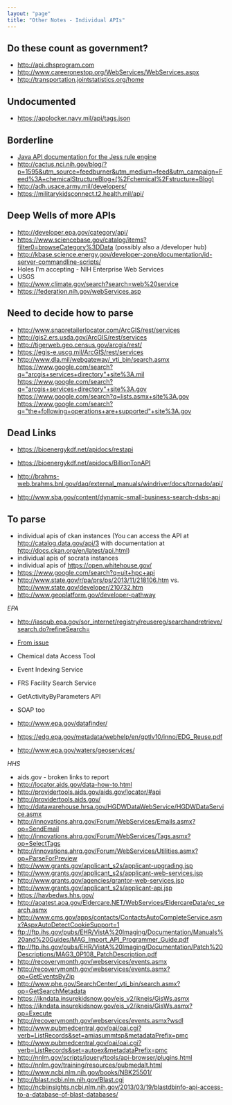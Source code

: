 ```yaml
---
layout: "page"
title: "Other Notes - Individual APIs"
---
```


## Do these count as government? 
* http://api.dhsprogram.com
* http://www.careeronestop.org/WebServices/WebServices.aspx
* http://transportation.jointstatistics.org/home

## Undocumented 
* https://applocker.navy.mil/api/tags.json

## Borderline
* [Java API documentation for the Jess rule engine](http://herzberg.ca.sandia.gov/docs/70/api/index.html)
* http://cactus.nci.nih.gov/blog/?p=1595&utm_source=feedburner&utm_medium=feed&utm_campaign=Feed%3A+chemicalStructureBlog+(%2Fchemical%2Fstructure+Blog)
* http://adh.usace.army.mil/developers/
* https://militarykidsconnect.t2.health.mil/api/

## Deep Wells of more APIs
* http://developer.epa.gov/category/api/
* https://www.sciencebase.gov/catalog/items?filter0=browseCategory%3DData  (possibly also a /developer hub)
* http://kbase.science.energy.gov/developer-zone/documentation/id-server-commandline-scripts/
* Holes I'm accepting - NIH Enterprise Web Services
* USGS
* http://www.climate.gov/search?search=web%20service
* https://federation.nih.gov/webServices.asp


## Need to decide how to parse 
* http://www.snapretailerlocator.com/ArcGIS/rest/services
* http://gis2.ers.usda.gov/ArcGIS/rest/services
* http://tigerweb.geo.census.gov/arcgis/rest/
* https://egis-e.uscg.mil/ArcGIS/rest/services
* http://www.dla.mil/webgateway/_vti_bin/search.asmx
https://www.google.com/search?q="arcgis+services+directory"+site%3A.mil
https://www.google.com/search?q="arcgis+services+directory"+site%3A.gov
https://www.google.com/search?q=lists.asmx+site%3A.gov
https://www.google.com/search?q="the+following+operations+are+supported"+site%3A.gov


## Dead Links

* https://bioenergykdf.net/apidocs/restapi
* https://bioenergykdf.net/apidocs/BillionTonAPI

* http://brahms-web.brahms.bnl.gov/daq/external_manuals/windriver/docs/tornado/api/
* http://www.sba.gov/content/dynamic-small-business-search-dsbs-api


## To parse
* individual apis of ckan instances (You can access the API at http://catalog.data.gov/api/3 with documentation
at http://docs.ckan.org/en/latest/api.html)
* individual apis of socrata instances
* individual apis of https://open.whitehouse.gov/
* https://www.google.com/search?q=uit+hpc+api
* http://www.state.gov/r/pa/prs/ps/2013/11/218106.htm vs. http://www.state.gov/developer/210732.htm
* http://www.geoplatform.gov/developer-pathway

 *EPA* 
* http://iaspub.epa.gov/sor_internet/registry/reusereg/searchandretrieve/search.do?refineSearch=
* [From issue](https://github.com/GSA/slash-developer-pages/issues/49)
* Chemical data Access Tool
* Event Indexing Service
* FRS Facility Search Service
* GetActivityByParameters API
* SOAP too

* http://www.epa.gov/datafinder/
* https://edg.epa.gov/metadata/webhelp/en/gptlv10/inno/EDG_Reuse.pdf
* http://www.epa.gov/waters/geoservices/

 *HHS*
* aids.gov - broken links to report 
* http://locator.aids.gov/data-how-to.html
* http://providertools.aids.gov/aids.gov/locator/#api
* http://providertools.aids.gov/
* http://datawarehouse.hrsa.gov/HGDWDataWebService/HGDWDataService.asmx
* http://innovations.ahrq.gov/Forum/WebServices/Emails.asmx?op=SendEmail
* http://innovations.ahrq.gov/Forum/WebServices/Tags.asmx?op=SelectTags
* http://innovations.ahrq.gov/Forum/WebServices/Utilities.asmx?op=ParseForPreview
* http://www.grants.gov/applicant_s2s/applicant-upgrading.jsp
* http://www.grants.gov/applicant_s2s/applicant-web-services.jsp
* http://www.grants.gov/agencies/grantor-web-services.jsp
* http://www.grants.gov/applicant_s2s/applicant-api.jsp
* https://havbedws.hhs.gov/
* http://aoatest.aoa.gov/Eldercare.NET/WebServices/EldercareData/ec_search.asmx
* http://www.cms.gov/apps/contacts/ContactsAutoCompleteService.asmx?AspxAutoDetectCookieSupport=1
* ftp://ftp.ihs.gov/pubs/EHR/VistA%20Imaging/Documentation/Manuals%20and%20Guides/MAG_Import_API_Programmer_Guide.pdf
* ftp://ftp.ihs.gov/pubs/EHR/VistA%20Imaging/Documentation/Patch%20Descriptions/MAG3_0P108_PatchDescription.pdf
* http://recoverymonth.gov/webservices/events.asmx
* http://recoverymonth.gov/webservices/events.asmx?op=GetEventsByZip
* http://www.phe.gov/SearchCenter/_vti_bin/search.asmx?op=GetSearchMetadata
* https://ikndata.insurekidsnow.gov/eis_v2/ikneis/GisWs.asmx
* https://ikndata.insurekidsnow.gov/eis_v2/ikneis/GisWs.asmx?op=Execute
* http://recoverymonth.gov/webservices/events.asmx?wsdl
* http://www.pubmedcentral.gov/oai/oai.cgi?verb=ListRecords&set=amiasummtsp&metadataPrefix=pmc
* http://www.pubmedcentral.gov/oai/oai.cgi?verb=ListRecords&set=autoex&metadataPrefix=pmc
* http://nnlm.gov/scripts/jquery/tools/api-browser/plugins.html
* http://nnlm.gov/training/resources/pubmedalt.html
* http://www.ncbi.nlm.nih.gov/books/NBK25501/
* http://blast.ncbi.nlm.nih.gov/Blast.cgi
* http://ncbiinsights.ncbi.nlm.nih.gov/2013/03/19/blastdbinfo-api-access-to-a-database-of-blast-databases/



